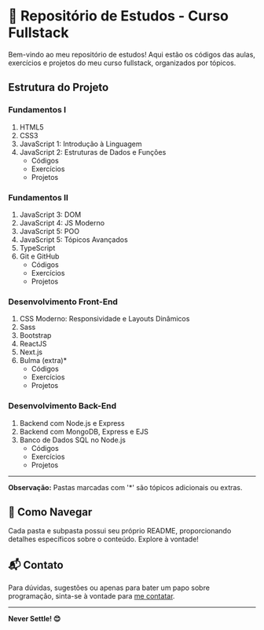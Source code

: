 # 🚀 Repositório de Estudos - Curso Fullstack

Bem-vindo ao meu repositório de estudos! Aqui estão os códigos das aulas, exercícios e projetos do meu curso fullstack, organizados por tópicos.

## Estrutura do Projeto

### Fundamentos I
1. HTML5
2. CSS3
3. JavaScript 1: Introdução à Linguagem
4. JavaScript 2: Estruturas de Dados e Funções
   - Códigos
   - Exercícios
   - Projetos

### Fundamentos II
1. JavaScript 3: DOM
2. JavaScript 4: JS Moderno
3. JavaScript 5: POO
4. JavaScript 5: Tópicos Avançados
5. TypeScript
6. Git e GitHub
   - Códigos
   - Exercícios
   - Projetos

### Desenvolvimento Front-End
1. CSS Moderno: Responsividade e Layouts Dinâmicos
2. Sass
3. Bootstrap
4. ReactJS
5. Next.js
6. Bulma (extra)*
   - Códigos
   - Exercícios
   - Projetos

### Desenvolvimento Back-End
1. Backend com Node.js e Express
2. Backend com MongoDB, Express e EJS
3. Banco de Dados SQL no Node.js
   - Códigos
   - Exercícios
   - Projetos

---

**Observação:** Pastas marcadas com '*' são tópicos adicionais ou extras.

## 🚧 Como Navegar

Cada pasta e subpasta possui seu próprio README, proporcionando detalhes específicos sobre o conteúdo. Explore à vontade!

## 📬 Contato

Para dúvidas, sugestões ou apenas para bater um papo sobre programação, sinta-se à vontade para [me contatar](mailto:seu-email@example.com).

---

**Never Settle! 😊**
